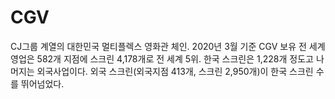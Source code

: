 # CGV
CJ그룹 계열의 대한민국 멀티플렉스 영화관 체인.
2020년 3월 기준 CGV 보유 전 세계 영업은 582개 지점에 스크린 4,178개로 전 세계 5위.
한국 스크린은 1,228개 정도고 나머지는 외국사업이다.
외국 스크린(외국지점 413개, 스크린 2,950개)이 한국 스크린 수를 뛰어넘었다.
